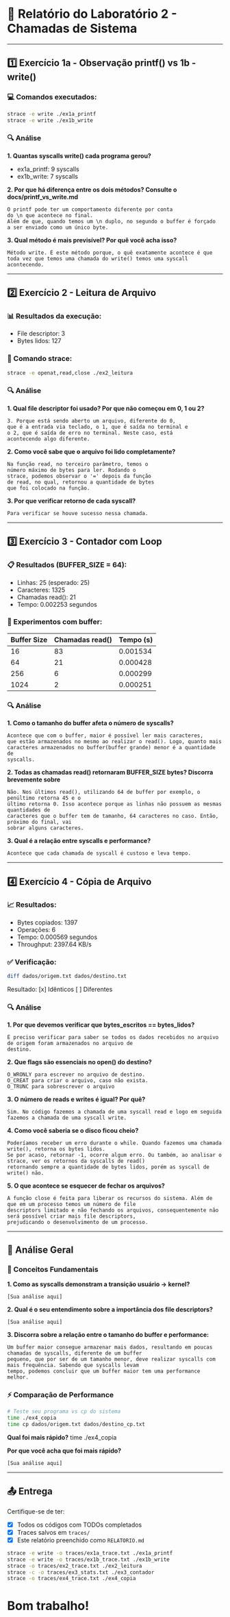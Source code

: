 # 📝 Relatório do Laboratório 2 - Chamadas de Sistema

---

## 1️⃣ Exercício 1a - Observação printf() vs 1b - write()

### 💻 Comandos executados:
```bash
strace -e write ./ex1a_printf
strace -e write ./ex1b_write
```

### 🔍 Análise

**1. Quantas syscalls write() cada programa gerou?**
- ex1a_printf: 9 syscalls
- ex1b_write: 7 syscalls

**2. Por que há diferença entre os dois métodos? Consulte o docs/printf_vs_write.md**

```
O printf pode ter um comportamento diferente por conta 
do \n que acontece no final. 
Além de que, quando temos um \n duplo, no segundo o buffer é forçado 
a ser enviado como um único byte.
```

**3. Qual método é mais previsível? Por quê você acha isso?**

```
Método write. É este método porque, o quê exatamente acontece é que 
toda vez que temos uma chamada do write() temos uma syscall 
acontecendo.
```

---

## 2️⃣ Exercício 2 - Leitura de Arquivo

### 📊 Resultados da execução:
- File descriptor: 3
- Bytes lidos: 127

### 🔧 Comando strace:
```bash
strace -e openat,read,close ./ex2_leitura
```

### 🔍 Análise

**1. Qual file descriptor foi usado? Por que não começou em 0, 1 ou 2?**

```
3. Porque está sendo aberto um arquivo, diferente do 0,
que é a entrada via teclado, o 1, que é saída no terminal e 
o 2, que é saída de erro no terminal. Neste caso, está 
acontecendo algo diferente.
```

**2. Como você sabe que o arquivo foi lido completamente?**

```
Na função read, no terceiro parâmetro, temos o 
número máximo de bytes para ler. Rodando o
strace, podemos observar o '=' depois da função
de read, no qual, retornou a quantidade de bytes
que foi colocado na função.
```

**3. Por que verificar retorno de cada syscall?**

```
Para verificar se houve sucesso nessa chamada.
```

---

## 3️⃣ Exercício 3 - Contador com Loop

### 📋 Resultados (BUFFER_SIZE = 64):
- Linhas: 25 (esperado: 25)
- Caracteres: 1325
- Chamadas read(): 21
- Tempo: 0.002253 segundos

### 🧪 Experimentos com buffer:

| Buffer Size | Chamadas read() | Tempo (s) |
|-------------|-----------------|-----------|
| 16          |83                 |0.001534           |
| 64          |21                 |0.000428           |
| 256         |6                 |0.000299           |
| 1024        |2                 |0.000251           |

### 🔍 Análise

**1. Como o tamanho do buffer afeta o número de syscalls?**

```
Acontece que com o buffer, maior é possível ler mais caracteres,
que estão armazenados no mesmo ao realizar o read(). Logo, quanto mais 
caracteres armazenados no buffer(buffer grande) menor é a quantidade de 
syscalls.
```

**2. Todas as chamadas read() retornaram BUFFER_SIZE bytes? Discorra brevemente sobre**

```
Não. Nos últimos read(), utilizando 64 de buffer por exemplo, o penúltimo retorna 45 e o 
último retorna 0. Isso acontece porque as linhas não possuem as mesmas quantidades de 
caracteres que o buffer tem de tamanho, 64 caracteres no caso. Então, próximo do final, vai 
sobrar alguns caracteres.
```

**3. Qual é a relação entre syscalls e performance?**

```
Acontece que cada chamada de syscall é custoso e leva tempo.
```

---

## 4️⃣ Exercício 4 - Cópia de Arquivo

### 📈 Resultados:
- Bytes copiados: 1397
- Operações: 6
- Tempo: 0.000569 segundos
- Throughput: 2397.64 KB/s

### ✅ Verificação:
```bash
diff dados/origem.txt dados/destino.txt
```
Resultado: [x] Idênticos [ ] Diferentes

### 🔍 Análise

**1. Por que devemos verificar que bytes_escritos == bytes_lidos?**

```
É preciso verificar para saber se todos os dados recebidos no arquivo de origem foram armazenados no arquivo de 
destino.
```

**2. Que flags são essenciais no open() do destino?**

```
O_WRONLY para escrever no arquivo de destino.
O_CREAT para criar o arquivo, caso não exista.
O_TRUNC para sobrescrever o arquivo
```

**3. O número de reads e writes é igual? Por quê?**

```
Sim. No código fazemos a chamada de uma syscall read e logo em seguida fazemos a chamada de uma syscall write. 
```

**4. Como você saberia se o disco ficou cheio?**

```
Poderíamos receber um erro durante o while. Quando fazemos uma chamada write(), retorna os bytes lidos. 
Se por acaso, retornar -1, ocorre algum erro. Ou também, ao analisar o strace, ver os retornos da syscalls de read()
retornando sempre a quantidade de bytes lidos, porém as syscall de write() não.
```

**5. O que acontece se esquecer de fechar os arquivos?**

```
A função close é feita para liberar os recursos do sistema. Além de que em um processo temos um número de file 
descriptors limitado e não fechando os arquivos, consequentemente não será possível criar mais file descriptors,
prejudicando o desenvolvimento de um processo.
```

---

## 🎯 Análise Geral

### 📖 Conceitos Fundamentais

**1. Como as syscalls demonstram a transição usuário → kernel?**

```
[Sua análise aqui]
```

**2. Qual é o seu entendimento sobre a importância dos file descriptors?**

```
[Sua análise aqui]
```

**3. Discorra sobre a relação entre o tamanho do buffer e performance:**

```
Um buffer maior consegue armazenar mais dados, resultando em poucas chamadas de syscalls, diferente de um buffer 
pequeno, que por ser de um tamanho menor, deve realizar syscalls com mais frequência. Sabendo que syscalls levam 
tempo, podemos concluir que um buffer maior tem uma performance melhor. 
```

### ⚡ Comparação de Performance

```bash
# Teste seu programa vs cp do sistema
time ./ex4_copia
time cp dados/origem.txt dados/destino_cp.txt
```

**Qual foi mais rápido?** time ./ex4_copia

**Por que você acha que foi mais rápido?**

```
[Sua análise aqui]
```

---

## 📤 Entrega
Certifique-se de ter:
- [x] Todos os códigos com TODOs completados
- [x] Traces salvos em `traces/`
- [x] Este relatório preenchido como `RELATORIO.md`

```bash
strace -e write -o traces/ex1a_trace.txt ./ex1a_printf
strace -e write -o traces/ex1b_trace.txt ./ex1b_write
strace -o traces/ex2_trace.txt ./ex2_leitura
strace -c -o traces/ex3_stats.txt ./ex3_contador
strace -o traces/ex4_trace.txt ./ex4_copia
```
# Bom trabalho!

